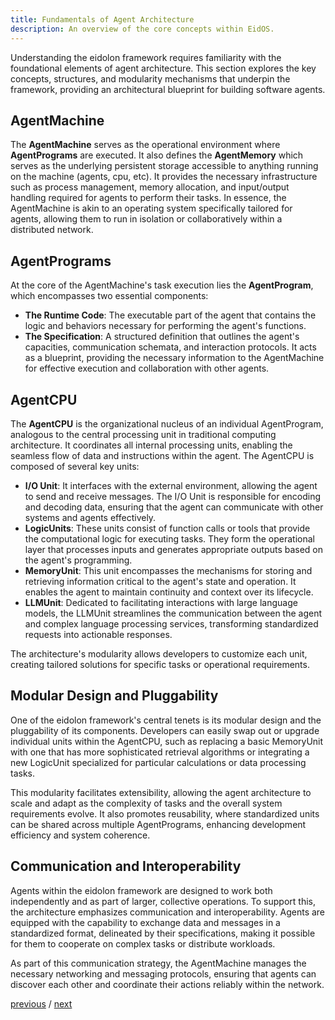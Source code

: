 ```yaml
---
title: Fundamentals of Agent Architecture
description: An overview of the core concepts within EidOS.
---
```


Understanding the eidolon framework requires familiarity with the foundational elements of agent architecture. This section explores the key concepts, structures, and modularity mechanisms that underpin the framework, providing an architectural
blueprint for building software agents.

## AgentMachine

The **AgentMachine** serves as the operational environment where **AgentPrograms** are executed. It also defines the **AgentMemory** which serves as the underlying persistent storage accessible to anything running on the machine (agents, cpu, etc). It provides the necessary infrastructure such as process management, memory allocation, and input/output handling required for agents to perform their
tasks. In essence, the AgentMachine is akin to an operating system specifically tailored for agents, allowing them to run in isolation or collaboratively within a distributed network.

## AgentPrograms

At the core of the AgentMachine's task execution lies the **AgentProgram**, which encompasses two essential components:

- **The Runtime Code**: The executable part of the agent that contains the logic and behaviors necessary for performing the agent's functions.
- **The Specification**: A structured definition that outlines the agent's capacities, communication schemata, and interaction protocols. It acts as a blueprint, providing the necessary information to the AgentMachine for effective execution and
  collaboration with other agents.

## AgentCPU

The **AgentCPU** is the organizational nucleus of an individual AgentProgram, analogous to the central processing unit in traditional computing architecture. It coordinates all internal processing units, enabling the seamless flow of data and
instructions within the agent. The AgentCPU is composed of several key units:

- **I/O Unit**: It interfaces with the external environment, allowing the agent to send and receive messages. The I/O Unit is responsible for encoding and decoding data, ensuring that the agent can communicate with other systems and agents
  effectively.
- **LogicUnits**: These units consist of function calls or tools that provide the computational logic for executing tasks. They form the operational layer that processes inputs and generates appropriate outputs based on the agent's programming.
- **MemoryUnit**: This unit encompasses the mechanisms for storing and retrieving information critical to the agent's state and operation. It enables the agent to maintain continuity and context over its lifecycle.
- **LLMUnit**: Dedicated to facilitating interactions with large language models, the LLMUnit streamlines the communication between the agent and complex language processing services, transforming standardized requests into actionable responses.

The architecture's modularity allows developers to customize each unit, creating tailored solutions for specific tasks or operational requirements.

## Modular Design and Pluggability

One of the eidolon framework's central tenets is its modular design and the pluggability of its components. Developers can easily swap out or upgrade individual units within the AgentCPU, such as replacing a basic MemoryUnit with one that has more
sophisticated retrieval algorithms or integrating a new LogicUnit specialized for particular calculations or data processing tasks.

This modularity facilitates extensibility, allowing the agent architecture to scale and adapt as the complexity of tasks and the overall system requirements evolve. It also promotes reusability, where standardized units can be shared across multiple
AgentPrograms, enhancing development efficiency and system coherence.

## Communication and Interoperability

Agents within the eidolon framework are designed to work both independently and as part of larger, collective operations. To support this, the architecture emphasizes communication and interoperability. Agents are equipped with the capability to
exchange data and messages in a standardized format, delineated by their specifications, making it possible for them to cooperate on complex tasks or distribute workloads.

As part of this communication strategy, the AgentMachine manages the necessary networking and messaging protocols, ensuring that agents can discover each other and coordinate their actions reliably within the network.

[previous](Introduction.md) / [next](AgentProgram.md)
